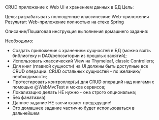CRUD приложение с Web UI и хранением данных в БД
Цель:

Цель: разрабатывать полноценные классические Web-приложения
Результат: Web-приложение полностью на стеке Spring

Описание/Пошаговая инструкция выполнения домашнего задания:

Необходимо:

- Создать приложение с хранением сущностей в БД (можно взять библиотеку и DAO/репозитории из прошлых занятий);
- Использовать классический View на Thymeleaf, classic Controllers;
- Для книг (главной сущности) на UI должны быть доступные все CRUD операции. CRUD остальных сущностей - по желанию/необходимости;
- Протестировать контроллер(ы) для CRUD операций над книгами с помощью @WebMvcTest и моков сервисов;
- Локализацию делать НЕ нужно - она строго опциональна;
- Без фанатизма)
- Данное задание НЕ засчитывает предыдущие!
- Это домашнее задание частично будет использоваться в дальнейшем
